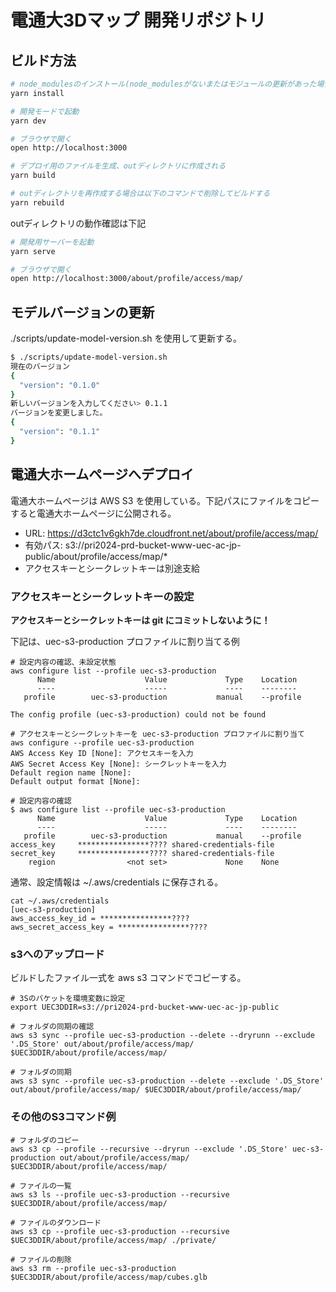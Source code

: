 # 電通大3Dマップ 開発リポジトリ

## ビルド方法

```sh
# node_modulesのインストール(node_modulesがないまたはモジュールの更新があった場合に実施)
yarn install

# 開発モードで起動
yarn dev

# ブラウザで開く
open http://localhost:3000
```

```sh
# デプロイ用のファイルを生成、outディレクトリに作成される
yarn build

# outディレクトリを再作成する場合は以下のコマンドで削除してビルドする
yarn rebuild
```

outディレクトリの動作確認は下記

```sh
# 開発用サーバーを起動
yarn serve

# ブラウザで開く
open http://localhost:3000/about/profile/access/map/
```

## モデルバージョンの更新

./scripts/update-model-version.sh を使用して更新する。

```sh
$ ./scripts/update-model-version.sh 
現在のバージョン
{
  "version": "0.1.0"
}
新しいバージョンを入力してください> 0.1.1
バージョンを変更しました。
{
  "version": "0.1.1"
}
```

## 電通大ホームページへデプロイ

電通大ホームページは AWS S3 を使用している。下記パスにファイルをコピーすると電通大ホームページに公開される。

- URL: https://d3ctc1v6gkh7de.cloudfront.net/about/profile/access/map/
- 有効パス: s3://pri2024-prd-bucket-www-uec-ac-jp-public/about/profile/access/map/*
- アクセスキーとシークレットキーは別途支給

### アクセスキーとシークレットキーの設定

**アクセスキーとシークレットキーは git にコミットしないように！**

下記は、uec-s3-production プロファイルに割り当てる例

```shell
# 設定内容の確認、未設定状態
aws configure list --profile uec-s3-production
      Name                    Value             Type    Location
      ----                    -----             ----    --------
   profile        uec-s3-production           manual    --profile

The config profile (uec-s3-production) could not be found

# アクセスキーとシークレットキーを uec-s3-production プロファイルに割り当て
aws configure --profile uec-s3-production
AWS Access Key ID [None]: アクセスキーを入力
AWS Secret Access Key [None]: シークレットキーを入力
Default region name [None]: 
Default output format [None]: 

# 設定内容の確認
$ aws configure list --profile uec-s3-production
      Name                    Value             Type    Location
      ----                    -----             ----    --------
   profile        uec-s3-production           manual    --profile
access_key     ****************???? shared-credentials-file    
secret_key     ****************???? shared-credentials-file    
    region                <not set>             None    None
```

通常、設定情報は ~/.aws/credentials に保存される。

```shell
cat ~/.aws/credentials
[uec-s3-production]
aws_access_key_id = ****************????
aws_secret_access_key = ****************????
```

### s3へのアップロード

ビルドしたファイル一式を aws s3 コマンドでコピーする。

```shell
# 3Sのバケットを環境変数に設定
export UEC3DDIR=s3://pri2024-prd-bucket-www-uec-ac-jp-public

# フォルダの同期の確認
aws s3 sync --profile uec-s3-production --delete --dryrunn --exclude '.DS_Store' out/about/profile/access/map/ $UEC3DDIR/about/profile/access/map/

# フォルダの同期
aws s3 sync --profile uec-s3-production --delete --exclude '.DS_Store' out/about/profile/access/map/ $UEC3DDIR/about/profile/access/map/
```

### その他のS3コマンド例

```shell
# フォルダのコピー
aws s3 cp --profile --recursive --dryrun --exclude '.DS_Store' uec-s3-production out/about/profile/access/map/ $UEC3DDIR/about/profile/access/map/

# ファイルの一覧
aws s3 ls --profile uec-s3-production --recursive $UEC3DDIR/about/profile/access/map/

# ファイルのダウンロード
aws s3 cp --profile uec-s3-production --recursive $UEC3DDIR/about/profile/access/map/ ./private/

# ファイルの削除
aws s3 rm --profile uec-s3-production $UEC3DDIR/about/profile/access/map/cubes.glb
```
